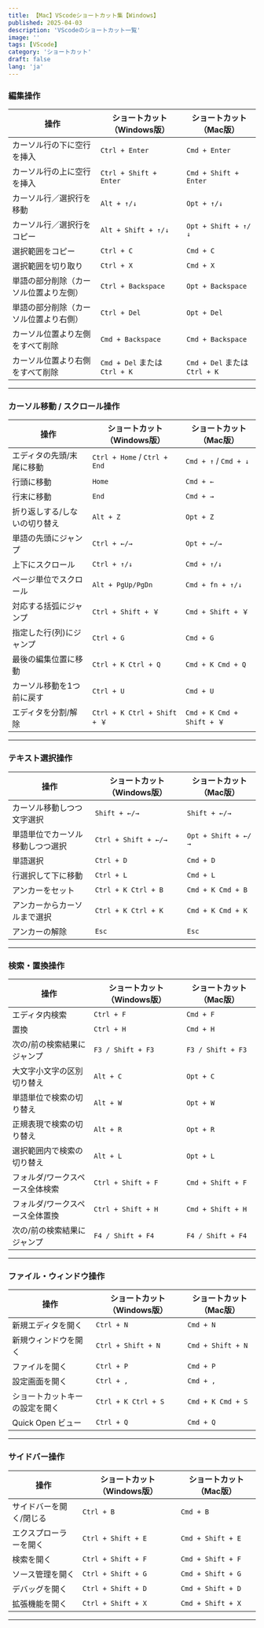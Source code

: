 ```yaml
---
title: 【Mac】VScodeショートカット集【Windows】
published: 2025-04-03
description: 'VScodeのショートカット一覧'
image: ''
tags: [VScode]
category: 'ショートカット'
draft: false 
lang: 'ja'
---
```



### 編集操作
| 操作                                   | ショートカット（Windows版）   | ショートカット（Mac版）       |
| -------------------------------------- | ----------------------------- | ----------------------------- |
| カーソル行の下に空行を挿入             | `Ctrl + Enter`                | `Cmd + Enter`                 |
| カーソル行の上に空行を挿入             | `Ctrl + Shift + Enter`        | `Cmd + Shift + Enter`         |
| カーソル行／選択行を移動               | `Alt + ↑/↓`                   | `Opt + ↑/↓`                   |
| カーソル行／選択行をコピー             | `Alt + Shift + ↑/↓`           | `Opt + Shift + ↑/↓`           |
| 選択範囲をコピー                       | `Ctrl + C`                    | `Cmd + C`                     |
| 選択範囲を切り取り                     | `Ctrl + X`                    | `Cmd + X`                     |
| 単語の部分削除（カーソル位置より左側） | `Ctrl + Backspace`            | `Opt + Backspace`             |
| 単語の部分削除（カーソル位置より右側） | `Ctrl + Del`                  | `Opt + Del`                   |
| カーソル位置より左側をすべて削除       | `Cmd + Backspace`             | `Cmd + Backspace`             |
| カーソル位置より右側をすべて削除       | `Cmd + Del` または `Ctrl + K` | `Cmd + Del` または `Ctrl + K` |

---

### カーソル移動 / スクロール操作
| 操作                          | ショートカット（Windows版）  | ショートカット（Mac版）   |
| ----------------------------- | ---------------------------- | ------------------------- |
| エディタの先頭/末尾に移動     | `Ctrl + Home` / `Ctrl + End` | `Cmd + ↑` / `Cmd + ↓`     |
| 行頭に移動                    | `Home`                       | `Cmd + ←`                 |
| 行末に移動                    | `End`                        | `Cmd + →`                 |
| 折り返しする/しないの切り替え | `Alt + Z`                    | `Opt + Z`                 |
| 単語の先頭にジャンプ          | `Ctrl + ←/→`                 | `Opt + ←/→`               |
| 上下にスクロール              | `Ctrl + ↑/↓`                 | `Cmd + ↑/↓`               |
| ページ単位でスクロール        | `Alt + PgUp/PgDn`            | `Cmd + fn + ↑/↓`          |
| 対応する括弧にジャンプ        | `Ctrl + Shift + ￥`           | `Cmd + Shift + ￥`         |
| 指定した行(列)にジャンプ      | `Ctrl + G`                   | `Cmd + G`                 |
| 最後の編集位置に移動          | `Ctrl + K Ctrl + Q`          | `Cmd + K Cmd + Q`         |
| カーソル移動を1つ前に戻す     | `Ctrl + U`                   | `Cmd + U`                 |
| エディタを分割/解除           | `Ctrl + K Ctrl + Shift + ￥`  | `Cmd + K Cmd + Shift + ￥` |

---

### テキスト選択操作
| 操作                             | ショートカット（Windows版） | ショートカット（Mac版） |
| -------------------------------- | --------------------------- | ----------------------- |
| カーソル移動しつつ文字選択       | `Shift + ←/→`               | `Shift + ←/→`           |
| 単語単位でカーソル移動しつつ選択 | `Ctrl + Shift + ←/→`        | `Opt + Shift + ←/→`     |
| 単語選択                         | `Ctrl + D`                  | `Cmd + D`               |
| 行選択して下に移動               | `Ctrl + L`                  | `Cmd + L`               |
| アンカーをセット                 | `Ctrl + K Ctrl + B`         | `Cmd + K Cmd + B`       |
| アンカーからカーソルまで選択     | `Ctrl + K Ctrl + K`         | `Cmd + K Cmd + K`       |
| アンカーの解除                   | `Esc`                       | `Esc`                   |

---

### 検索・置換操作
| 操作                            | ショートカット（Windows版） | ショートカット（Mac版） |
| ------------------------------- | --------------------------- | ----------------------- |
| エディタ内検索                  | `Ctrl + F`                  | `Cmd + F`               |
| 置換                            | `Ctrl + H`                  | `Cmd + H`               |
| 次の/前の検索結果にジャンプ     | `F3 / Shift + F3`           | `F3 / Shift + F3`       |
| 大文字小文字の区別切り替え      | `Alt + C`                   | `Opt + C`               |
| 単語単位で検索の切り替え        | `Alt + W`                   | `Opt + W`               |
| 正規表現で検索の切り替え        | `Alt + R`                   | `Opt + R`               |
| 選択範囲内で検索の切り替え      | `Alt + L`                   | `Opt + L`               |
| フォルダ/ワークスペース全体検索 | `Ctrl + Shift + F`          | `Cmd + Shift + F`       |
| フォルダ/ワークスペース全体置換 | `Ctrl + Shift + H`          | `Cmd + Shift + H`       |
| 次の/前の検索結果にジャンプ     | `F4 / Shift + F4`           | `F4 / Shift + F4`       |

---

### ファイル・ウィンドウ操作
| 操作                           | ショートカット（Windows版） | ショートカット（Mac版） |
| ------------------------------ | --------------------------- | ----------------------- |
| 新規エディタを開く             | `Ctrl + N`                  | `Cmd + N`               |
| 新規ウィンドウを開く           | `Ctrl + Shift + N`          | `Cmd + Shift + N`       |
| ファイルを開く                 | `Ctrl + P`                  | `Cmd + P`               |
| 設定画面を開く                 | `Ctrl + ,`                  | `Cmd + ,`               |
| ショートカットキーの設定を開く | `Ctrl + K Ctrl + S`         | `Cmd + K Cmd + S`       |
| Quick Open ビュー              | `Ctrl + Q`                  | `Cmd + Q`               |

---

### サイドバー操作
| 操作                    | ショートカット（Windows版） | ショートカット（Mac版） |
| ----------------------- | --------------------------- | ----------------------- |
| サイドバーを開く/閉じる | `Ctrl + B`                  | `Cmd + B`               |
| エクスプローラーを開く  | `Ctrl + Shift + E`          | `Cmd + Shift + E`       |
| 検索を開く              | `Ctrl + Shift + F`          | `Cmd + Shift + F`       |
| ソース管理を開く        | `Ctrl + Shift + G`          | `Cmd + Shift + G`       |
| デバッグを開く          | `Ctrl + Shift + D`          | `Cmd + Shift + D`       |
| 拡張機能を開く          | `Ctrl + Shift + X`          | `Cmd + Shift + X`       |

---